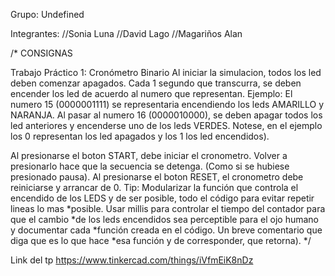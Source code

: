 Grupo: Undefined


Integrantes:
//Sonia Luna
//David Lago
//Magariños Alan


/* CONSIGNAS


Trabajo Práctico 1: Cronómetro Binario
Al iniciar la simulacion, todos los led deben comenzar apagados.
Cada 1 segundo que transcurra, se deben encender los led
de acuerdo al numero que representan.
Ejemplo:
El numero 15 (0000001111) se representaria encendiendo los
leds AMARILLO y NARANJA.
Al pasar al numero 16 (0000010000), se deben apagar todos
los led anteriores y encenderse uno de los leds VERDES.
Notese, en el ejemplo los 0 representan los led apagados
y los 1 los led encendidos).



Al presionarse el boton START, debe iniciar el cronometro.
Volver a presionarlo hace que la secuencia se detenga.
(Como si se hubiese presionado pausa).
Al presionarse el boton RESET, el cronometro
debe reiniciarse y arrancar de 0.
Tip: Modularizar la función que controla el encendido de los
LEDS y de ser posible, todo el código para evitar repetir lineas lo mas
*posible. Usar millis para controlar el tiempo del contador para que el cambio
*de los leds encendidos sea perceptible para el ojo humano y documentar cada
*función creada en el código. Un breve comentario que diga que es lo que hace
*esa función y de corresponder, que retorna).
*/

Link del tp https://www.tinkercad.com/things/iVfmEiK8nDz



          
